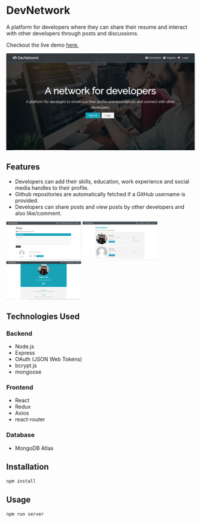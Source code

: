# DevNetwork

A platform for developers where they can share their resume and interact with other developers through posts and discussions.  

Checkout the live demo <a href="https://damp-reef-00489.herokuapp.com/"> here. </a>

<img src="assets/main.png">

## Features
* Developers can add their skills, education, work experience and social media handles to their profile.
* Github repositories are automatically fetched if a GitHub username is provided.
* Developers can share posts and view posts by other developers and also like/comment.

<p float="left">
  <img src="assets/posts.png" width="200" />
  <img src="assets/developers.png" width="200" /> 
  <img src="assets/profile.png" width="200" />
</p>

## Technologies Used
### Backend
* Node.js
* Express
* OAuth (JSON Web Tokens)
* bcrypt.js
* mongoose

### Frontend
* React
* Redux
* Axios
* react-router

### Database
* MongoDB Atlas

## Installation

```
npm install
```

## Usage

```
npm run server
```
